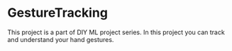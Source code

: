 # GestureTracking
This project is a part of DIY ML project series. In this project you can track and understand your hand gestures.
